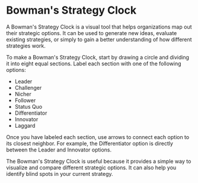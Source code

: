 # Bowman's Strategy Clock



A Bowman's Strategy Clock is a visual tool that helps organizations map out their strategic options. It can be used to generate new ideas, evaluate existing strategies, or simply to gain a better understanding of how different strategies work.

To make a Bowman's Strategy Clock, start by drawing a circle and dividing it into eight equal sections. Label each section with one of the following options:

- Leader
- Challenger
- Nicher
- Follower
- Status Quo
- Differentiator
- Innovator
- Laggard

Once you have labeled each section, use arrows to connect each option to its closest neighbor. For example, the Differentiator option is directly between the Leader and Innovator options.

The Bowman's Strategy Clock is useful because it provides a simple way to visualize and compare different strategic options. It can also help you identify blind spots in your current strategy.